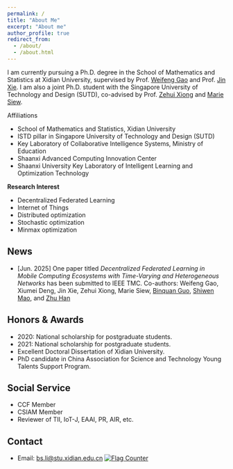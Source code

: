 ```yaml
---
permalink: /
title: "About Me"
excerpt: "About me"
author_profile: true
redirect_from: 
  - /about/
  - /about.html
---
```


I am currently pursuing a Ph.D. degree in the School of Mathematics and Statistics at Xidian University, supervised by Prof. [Weifeng Gao](https://faculty.xidian.edu.cn/GWF/zh_CN/index.htm) and Prof. [Jin Xie](https://faculty.xidian.edu.cn/XIEJIN/zh_CN/index.htm).
I am also a joint Ph.D. student with the Singapore University of Technology and Design (SUTD), co-advised by Prof. [Zehui Xiong](https://pure.qub.ac.uk/en/persons/zehui-xiong) and [Marie Siew](https://www.sutd.edu.sg/profile/marie-therese-siew-hui-lin).

Affiliations
* School of Mathematics and Statistics, Xidian University
* ISTD pillar in Singapore University of Technology and Design (SUTD)
* Key Laboratory of Collaborative Intelligence Systems, Ministry of Education
* Shaanxi Advanced Computing Innovation Center
* Shaanxi University Key Laboratory of Intelligent Learning and Optimization Technology


**Research Interest**
* Decentralized Federated Learning 
* Internet of Things
* Distributed optimization
* Stochastic optimization
* Minmax optimization

  
News
------
* [Jun. 2025] One paper titled *Decentralized Federated Learning in Mobile Computing Ecosystems with Time-Varying and Heterogeneous Networks* has been submitted to IEEE TMC. Co-authors: Weifeng Gao, Xiumei Deng, Jin Xie, Zehui Xiong, Marie Siew, [Binquan Guo](https://wilixx.github.io/), [Shiwen Mao](https://www.eng.auburn.edu/~szm0001/), and [Zhu Han](http://www2.egr.uh.edu/~zhan2/)










Honors & Awards
------
* 2020: National scholarship for postgraduate students.
* 2021: National scholarship for postgraduate students.
* Excellent Doctoral Dissertation of Xidian University.
* PhD candidate in China Association for Science and Technology Young Talents Support Program.


Social Service
------
* CCF Member
* CSIAM Member
* Reviewer of TII, IoT-J, EAAI, PR, AIR, etc.


  
Contact
------
* Email: bs.li@stu.xidian.edu.cn
<a href="http://s01.flagcounter.com/more/euQ"><img src="https://s01.flagcounter.com/count2/euQ/bg_FFFFFF/txt_000000/border_CCCCCC/columns_2/maxflags_10/viewers_0/labels_0/pageviews_0/flags_0/percent_0/" alt="Flag Counter" border="0"></a>
